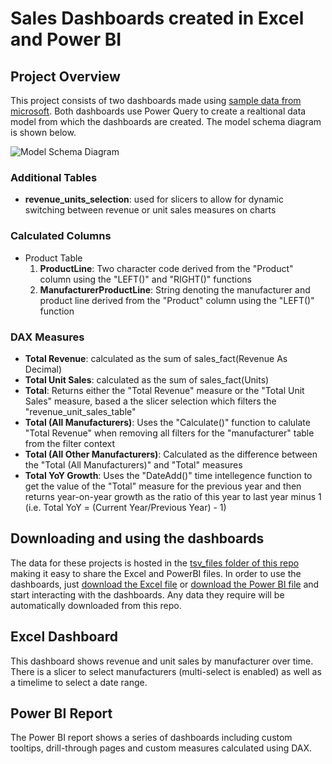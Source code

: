 # Sales Dashboards created in Excel and Power BI

## Project Overview
This project consists of two dashboards made using [sample data from microsoft](https://learn.microsoft.com/en-us/power-bi/create-reports/sample-sales-and-marketing#get-the-pbix-file-for-this-sample). Both dashboards use Power Query to create a realtional data model from which the dashboards are created. The model schema diagram is shown below.

![Model Schema Diagram](https://github.com/MauriceBrown/sales_dashboard/blob/main/model_schema.png)

### Additional Tables
* **revenue_units_selection**: used for slicers to allow for dynamic switching between revenue or unit sales measures on charts

### Calculated Columns
* Product Table
  1. **ProductLine**: Two character code derived from the "Product" column using the "LEFT()" and "RIGHT()" functions
  2. **ManufacturerProductLine**: String denoting the manufacturer and product line derived from the "Product" column using the "LEFT()" function

### DAX Measures
* **Total Revenue**: calculated as the sum of sales_fact(Revenue As Decimal)
* **Total Unit Sales**: calculated as the sum of sales_fact(Units)
* **Total**: Returns either the "Total Revenue" measure or the "Total Unit Sales" measure, based a the slicer selection which filters the "revenue_unit_sales_table"
* **Total (All Manufacturers)**: Uses the "Calculate()" function to calulate "Total Revenue" when removing all filters for the "manufacturer" table from the filter context
* **Total (All Other Manufacturers)**: Calculated as the difference between the "Total (All Manufacturers)" and "Total" measures
* **Total YoY Growth**: Uses the "DateAdd()" time intellegence function to get the value of the "Total" measure for the previous year and then returns year-on-year growth as the ratio of this year to last year minus 1 (i.e. Total YoY = (Current Year/Previous Year) - 1)

## Downloading and using the dashboards
The data for these projects is hosted in the [tsv_files folder of this repo](https://github.com/MauriceBrown/sales_dashboard/tree/main/tsv_files) making it easy to share the Excel and PowerBI files. In order to use the dashboards, just [download the Excel file](https://github.com/MauriceBrown/sales_dashboard/raw/main/Sales%20Dashboard.xlsx) or [download the Power BI file](https://github.com/MauriceBrown/sales_dashboard/raw/main/Sales%20Dashboard.pbix) and start interacting with the dashboards. Any data they require will be automatically downloaded from this repo.

## Excel Dashboard
This dashboard shows revenue and unit sales by manufacturer over time. There is a slicer to select manufacturers (multi-select is enabled) as well as a timelime to select a date range.

## Power BI Report
The Power BI report shows a series of dashboards including custom tooltips, drill-through pages and custom measures calculated using DAX.


